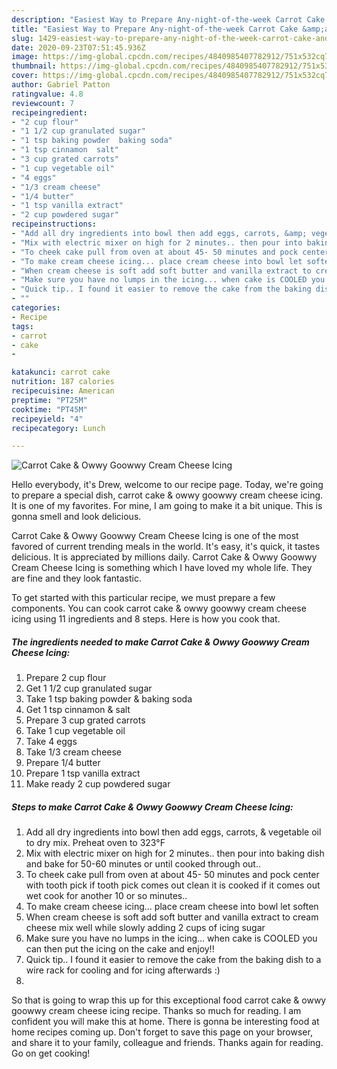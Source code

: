 ```yaml
---
description: "Easiest Way to Prepare Any-night-of-the-week Carrot Cake &amp;amp; Owwy Goowwy Cream Cheese Icing"
title: "Easiest Way to Prepare Any-night-of-the-week Carrot Cake &amp;amp; Owwy Goowwy Cream Cheese Icing"
slug: 1429-easiest-way-to-prepare-any-night-of-the-week-carrot-cake-and-amp-owwy-goowwy-cream-cheese-icing
date: 2020-09-23T07:51:45.936Z
image: https://img-global.cpcdn.com/recipes/4840985407782912/751x532cq70/carrot-cake-owwy-goowwy-cream-cheese-icing-recipe-main-photo.jpg
thumbnail: https://img-global.cpcdn.com/recipes/4840985407782912/751x532cq70/carrot-cake-owwy-goowwy-cream-cheese-icing-recipe-main-photo.jpg
cover: https://img-global.cpcdn.com/recipes/4840985407782912/751x532cq70/carrot-cake-owwy-goowwy-cream-cheese-icing-recipe-main-photo.jpg
author: Gabriel Patton
ratingvalue: 4.8
reviewcount: 7
recipeingredient:
- "2 cup flour"
- "1 1/2 cup granulated sugar"
- "1 tsp baking powder  baking soda"
- "1 tsp cinnamon  salt"
- "3 cup grated carrots"
- "1 cup vegetable oil"
- "4 eggs"
- "1/3 cream cheese"
- "1/4 butter"
- "1 tsp vanilla extract"
- "2 cup powdered sugar"
recipeinstructions:
- "Add all dry ingredients into bowl then add eggs, carrots, &amp; vegetable oil to dry mix. Preheat oven to 323°F"
- "Mix with electric mixer on high for 2 minutes.. then pour into baking dish and bake for 50-60 minutes or until cooked through out.."
- "To cheek cake pull from oven at about 45- 50 minutes and pock center with tooth pick if tooth pick comes out clean it is cooked if it comes out wet cook for another 10 or so minutes.."
- "To make cream cheese icing... place cream cheese into bowl let soften"
- "When cream cheese is soft add soft butter and vanilla extract to cream cheese mix well while slowly adding 2 cups of icing sugar"
- "Make sure you have no lumps in the icing... when cake is COOLED you can then put the icing on the cake and enjoy!!"
- "Quick tip.. I found it easier to remove the cake from the baking dish to a wire rack for cooling and for icing afterwards :)"
- ""
categories:
- Recipe
tags:
- carrot
- cake
- 

katakunci: carrot cake  
nutrition: 187 calories
recipecuisine: American
preptime: "PT25M"
cooktime: "PT45M"
recipeyield: "4"
recipecategory: Lunch

---
```



![Carrot Cake &amp; Owwy Goowwy Cream Cheese Icing](https://img-global.cpcdn.com/recipes/4840985407782912/751x532cq70/carrot-cake-owwy-goowwy-cream-cheese-icing-recipe-main-photo.jpg)

Hello everybody, it's Drew, welcome to our recipe page. Today, we're going to prepare a special dish, carrot cake &amp; owwy goowwy cream cheese icing. It is one of my favorites. For mine, I am going to make it a bit unique. This is gonna smell and look delicious.

Carrot Cake &amp; Owwy Goowwy Cream Cheese Icing is one of the most favored of current trending meals in the world. It's easy, it's quick, it tastes delicious. It is appreciated by millions daily. Carrot Cake &amp; Owwy Goowwy Cream Cheese Icing is something which I have loved my whole life. They are fine and they look fantastic.




To get started with this particular recipe, we must prepare a few components. You can cook carrot cake &amp; owwy goowwy cream cheese icing using 11 ingredients and 8 steps. Here is how you cook that.

<!--inarticleads1-->

##### The ingredients needed to make Carrot Cake &amp; Owwy Goowwy Cream Cheese Icing:

1. Prepare 2 cup flour
1. Get 1 1/2 cup granulated sugar
1. Take 1 tsp baking powder &amp; baking soda
1. Get 1 tsp cinnamon &amp; salt
1. Prepare 3 cup grated carrots
1. Take 1 cup vegetable oil
1. Take 4 eggs
1. Take 1/3 cream cheese
1. Prepare 1/4 butter
1. Prepare 1 tsp vanilla extract
1. Make ready 2 cup powdered sugar




<!--inarticleads2-->

##### Steps to make Carrot Cake &amp; Owwy Goowwy Cream Cheese Icing:

1. Add all dry ingredients into bowl then add eggs, carrots, &amp; vegetable oil to dry mix. Preheat oven to 323°F
1. Mix with electric mixer on high for 2 minutes.. then pour into baking dish and bake for 50-60 minutes or until cooked through out..
1. To cheek cake pull from oven at about 45- 50 minutes and pock center with tooth pick if tooth pick comes out clean it is cooked if it comes out wet cook for another 10 or so minutes..
1. To make cream cheese icing... place cream cheese into bowl let soften
1. When cream cheese is soft add soft butter and vanilla extract to cream cheese mix well while slowly adding 2 cups of icing sugar
1. Make sure you have no lumps in the icing... when cake is COOLED you can then put the icing on the cake and enjoy!!
1. Quick tip.. I found it easier to remove the cake from the baking dish to a wire rack for cooling and for icing afterwards :)
1. 




So that is going to wrap this up for this exceptional food carrot cake &amp; owwy goowwy cream cheese icing recipe. Thanks so much for reading. I am confident you will make this at home. There is gonna be interesting food at home recipes coming up. Don't forget to save this page on your browser, and share it to your family, colleague and friends. Thanks again for reading. Go on get cooking!
